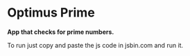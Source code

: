 Optimus Prime
============

**App that checks for prime numbers.**


To run just copy and paste the js code in jsbin.com and run it.
